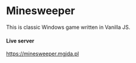 # Minesweeper
This is classic Windows game written in Vanilla JS.

#### Live server

https://minesweeper.mgjda.pl
